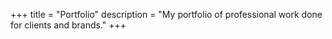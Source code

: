 +++
title = "Portfolio"
description = "My portfolio of professional work done for clients and brands."
+++

